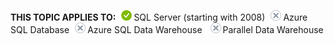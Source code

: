 <Token>**THIS TOPIC APPLIES TO:**![yes](media/yes.png)SQL Server (starting with 2008)![no](media/no.png)Azure SQL Database![no](media/no.png)Azure SQL Data Warehouse ![no](media/no.png)Parallel Data Warehouse </Token>